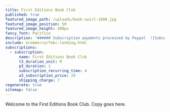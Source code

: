 ```yaml
---
title: First Editions Book Club
published: true
featured_image_path: /uploads/book-swirl-1600.jpg
featured_image_position: 50
featured_image_height: 400px
fancy_font: Pacifico
description: '###### Subscription payments processed by Paypal  ![Subscribe now with PayPal](https://www.paypalobjects.com/webstatic/en_US/logo/pp_cc_mark_74x46.png)'
include: ecommerce/febc-landing.html
subscriptions:
  - subscription:
      name: First Editions Book Club
      t3_duration_unit: M
      p3_duration: 1
      subscription_recurring_time: 4
      a3_subscription_price: 29
      shipping_charge: 7
regenerate: true
sitemap: false
---
```



Welcome to the First Editions Book Club. Copy goes here.